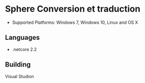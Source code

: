 # Sphere Conversion et traduction

* Supported Platforms: Windows 7, Windows 10, Linux and OS X

## Languages

* .netcore 2.2

## Building

Visual Studion


